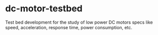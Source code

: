 # dc-motor-testbed
Test bed development for the study of low power DC motors specs like speed, acceleration, response time, power consumption, etc.
